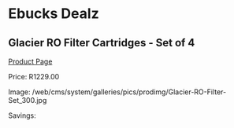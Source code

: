 
# Ebucks Dealz
## Glacier RO Filter Cartridges - Set of 4
[Product Page](https://www.ebucks.com/web/shop/productSelected.do?prodId=184273704&catId=704988430)

Price: R1229.00

Image: /web/cms/system/galleries/pics/prodimg/Glacier-RO-Filter-Set_300.jpg

Savings: 


	